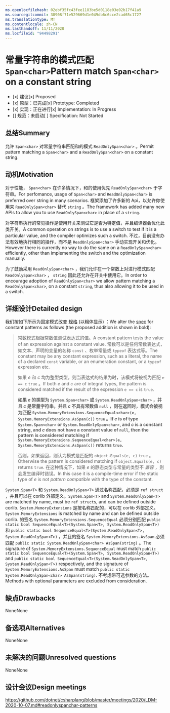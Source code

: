 ```yaml
---
ms.openlocfilehash: 02ebf35fc43fee1183be5d0118e03e02b17f41a9
ms.sourcegitcommit: 38908f71e529669d1e049db6c6cce2cad65c1727
ms.translationtype: MT
ms.contentlocale: zh-CN
ms.lasthandoff: 11/11/2020
ms.locfileid: "94498291"
---
```

# <a name="pattern-match-spanchar-on-a-constant-string"></a><span data-ttu-id="ee283-101">常量字符串的模式匹配 `Span<char>`</span><span class="sxs-lookup"><span data-stu-id="ee283-101">Pattern match `Span<char>` on a constant string</span></span>

* <span data-ttu-id="ee283-102">[x] 建议</span><span class="sxs-lookup"><span data-stu-id="ee283-102">[x] Proposed</span></span>
* <span data-ttu-id="ee283-103">[x] 原型：已完成</span><span class="sxs-lookup"><span data-stu-id="ee283-103">[x] Prototype: Completed</span></span>
* <span data-ttu-id="ee283-104">[x] 实现：正在进行</span><span class="sxs-lookup"><span data-stu-id="ee283-104">[x] Implementation: In Progress</span></span>
* <span data-ttu-id="ee283-105">[] 规范：未启动</span><span class="sxs-lookup"><span data-stu-id="ee283-105">[ ] Specification: Not Started</span></span>

## <a name="summary"></a><span data-ttu-id="ee283-106">总结</span><span class="sxs-lookup"><span data-stu-id="ee283-106">Summary</span></span>
[summary]: #summary

<span data-ttu-id="ee283-107">允许 `Span<char>` 对常量字符串匹配和的模式 `ReadOnlySpan<char>` 。</span><span class="sxs-lookup"><span data-stu-id="ee283-107">Permit pattern matching a `Span<char>` and a `ReadOnlySpan<char>` on a constant string.</span></span>

## <a name="motivation"></a><span data-ttu-id="ee283-108">动机</span><span class="sxs-lookup"><span data-stu-id="ee283-108">Motivation</span></span>
[motivation]: #motivation

<span data-ttu-id="ee283-109">对于性能， `Span<char>` 在许多情况下，和的使用优先 `ReadOnlySpan<char>` 于字符串。</span><span class="sxs-lookup"><span data-stu-id="ee283-109">For perfomance, usage of `Span<char>` and `ReadOnlySpan<char>` is preferred over string in many scenarios.</span></span> <span data-ttu-id="ee283-110">框架添加了许多新的 Api，以允许你使用来 `ReadOnlySpan<char>` 替代 `string` 。</span><span class="sxs-lookup"><span data-stu-id="ee283-110">The framework has added many new APIs to allow you to use `ReadOnlySpan<char>` in place of a `string`.</span></span>

<span data-ttu-id="ee283-111">对字符串执行的常见操作是使用开关来测试它是否为特定值，并且编译器会优化此类开关。</span><span class="sxs-lookup"><span data-stu-id="ee283-111">A common operation on strings is to use a switch to test if it is a particular value, and the compiler optimizes such a switch.</span></span> <span data-ttu-id="ee283-112">不过，目前没有办法有效地执行相同的操作，而不是 `ReadOnlySpan<char>` 手动实现开关和优化。</span><span class="sxs-lookup"><span data-stu-id="ee283-112">However there is currently no way to do the same on a `ReadOnlySpan<char>` efficiently, other than implementing the switch and the optimization manually.</span></span>

<span data-ttu-id="ee283-113">为了鼓励采用 `ReadOnlySpan<char>` ，我们允许在一个常数上对进行模式匹配 `ReadOnlySpan<char>` ， `string` 因此还允许在开关中使用它。</span><span class="sxs-lookup"><span data-stu-id="ee283-113">In order to encourage adoption of `ReadOnlySpan<char>` we allow pattern matching a `ReadOnlySpan<char>`, on a constant `string`, thus also allowing it to be used in a switch.</span></span>

## <a name="detailed-design"></a><span data-ttu-id="ee283-114">详细设计</span><span class="sxs-lookup"><span data-stu-id="ee283-114">Detailed design</span></span>
[design]: #detailed-design

<span data-ttu-id="ee283-115">我们按如下所示为固定模式改变 [规格](../csharp-7.0/pattern-matching.md#constant-pattern) (以粗体显示) ：</span><span class="sxs-lookup"><span data-stu-id="ee283-115">We alter the [spec](../csharp-7.0/pattern-matching.md#constant-pattern) for constant patterns as follows (the proposed addition is shown in bold):</span></span>

> <span data-ttu-id="ee283-116">常数模式根据常数值测试表达式的值。</span><span class="sxs-lookup"><span data-stu-id="ee283-116">A constant pattern tests the value of an expression against a constant value.</span></span> <span data-ttu-id="ee283-117">常数可以是任何常数表达式，如文本、声明的变量的名称 `const` 、枚举常量或 `typeof` 表达式等。</span><span class="sxs-lookup"><span data-stu-id="ee283-117">The constant may be any constant expression, such as a literal, the name of a declared `const` variable, or an enumeration constant, or a `typeof` expression etc.</span></span>
>
> <span data-ttu-id="ee283-118">如果 *e* 和 *c* 均为整型类型，则当表达式的结果为时，该模式将被视为匹配 `e == c` `true` 。</span><span class="sxs-lookup"><span data-stu-id="ee283-118">If both *e* and *c* are of integral types, the pattern is considered matched if the result of the expression `e == c` is `true`.</span></span>
>
> <span data-ttu-id="ee283-119">**如果 *e* 的类型为 `System.Span<char>` 或 `System.ReadOnlySpan<char>` ，并且 *c* 是常量字符串，并且 *c* 不具有常数值 `null` ，则在返回时，模式会被视为匹配 `System.MemoryExtensions.SequenceEqual<char>(e, System.MemoryExtensions.AsSpan(c))` `true` 。**</span><span class="sxs-lookup"><span data-stu-id="ee283-119">**If *e* is of type `System.Span<char>` or `System.ReadOnlySpan<char>`, and *c* is a constant string, and *c* does not have a constant value of `null`, then the pattern is considered matching if `System.MemoryExtensions.SequenceEqual<char>(e, System.MemoryExtensions.AsSpan(c))` returns `true`.**</span></span>
> 
> <span data-ttu-id="ee283-120">否则，如果返回，则认为模式是匹配的 `object.Equals(e, c)` `true` 。</span><span class="sxs-lookup"><span data-stu-id="ee283-120">Otherwise the pattern is considered matching if `object.Equals(e, c)` returns `true`.</span></span> <span data-ttu-id="ee283-121">在这种情况下，如果 *e* 的静态类型与常量的类型不 *兼容* ，则会发生编译时错误。</span><span class="sxs-lookup"><span data-stu-id="ee283-121">In this case it is a compile-time error if the static type of *e* is not *pattern compatible* with the type of the constant.</span></span>

<span data-ttu-id="ee283-122">`System.Span<T>` 和 `System.ReadOnlySpan<T>` 通过名称匹配，必须是 `ref struct` ，并且可以在 corlib 外部定义。</span><span class="sxs-lookup"><span data-stu-id="ee283-122">`System.Span<T>` and `System.ReadOnlySpan<T>` are matched by name, must be `ref struct`s, and can be defined outside corlib.</span></span> <span data-ttu-id="ee283-123">`System.MemoryExtensions` 是按名称匹配的，可以在 corlib 外部定义。</span><span class="sxs-lookup"><span data-stu-id="ee283-123">`System.MemoryExtensions` is matched by name and can be defined outside corlib.</span></span> <span data-ttu-id="ee283-124">的签名 `System.MemoryExtensions.SequenceEqual` 必须分别匹配 `public static bool SequenceEqual<T>(System.Span<T>, System.ReadOnlySpan<T>)` 和 `public static bool SequenceEqual<T>(System.ReadOnlySpan<T>, System.ReadOnlySpan<T>)` ，并且的签名 `System.MemoryExtensions.AsSpan` 必须匹配 `public static System.ReadOnlySpan<char> AsSpan(string)` 。</span><span class="sxs-lookup"><span data-stu-id="ee283-124">The signature of `System.MemoryExtensions.SequenceEqual` must match `public static bool SequenceEqual<T>(System.Span<T>, System.ReadOnlySpan<T>)` and `public static bool SequenceEqual<T>(System.ReadOnlySpan<T>, System.ReadOnlySpan<T>)` respectively, and the signature of `System.MemoryExtensions.AsSpan` must match `public static System.ReadOnlySpan<char> AsSpan(string)`.</span></span> <span data-ttu-id="ee283-125">不考虑带可选参数的方法。</span><span class="sxs-lookup"><span data-stu-id="ee283-125">Methods with optional parameters are excluded from consideration.</span></span>

## <a name="drawbacks"></a><span data-ttu-id="ee283-126">缺点</span><span class="sxs-lookup"><span data-stu-id="ee283-126">Drawbacks</span></span>
[drawbacks]: #drawbacks

<span data-ttu-id="ee283-127">None</span><span class="sxs-lookup"><span data-stu-id="ee283-127">None</span></span>

## <a name="alternatives"></a><span data-ttu-id="ee283-128">备选项</span><span class="sxs-lookup"><span data-stu-id="ee283-128">Alternatives</span></span>
[alternatives]: #alternatives

<span data-ttu-id="ee283-129">None</span><span class="sxs-lookup"><span data-stu-id="ee283-129">None</span></span>

## <a name="unresolved-questions"></a><span data-ttu-id="ee283-130">未解决的问题</span><span class="sxs-lookup"><span data-stu-id="ee283-130">Unresolved questions</span></span>
[unresolved]: #unresolved-questions

<span data-ttu-id="ee283-131">None</span><span class="sxs-lookup"><span data-stu-id="ee283-131">None</span></span>

## <a name="design-meetings"></a><span data-ttu-id="ee283-132">设计会议</span><span class="sxs-lookup"><span data-stu-id="ee283-132">Design meetings</span></span>

https://github.com/dotnet/csharplang/blob/master/meetings/2020/LDM-2020-10-07.md#readonlyspanchar-patterns
